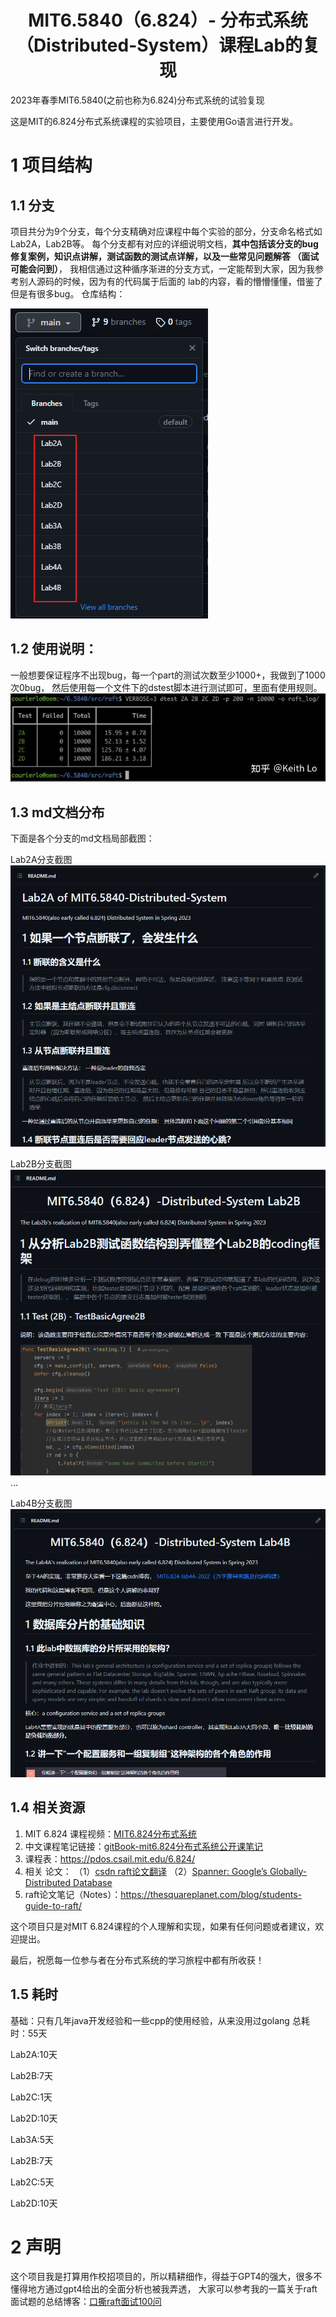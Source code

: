 <h1 align="center">MIT6.5840（6.824）- 分布式系统（Distributed-System）课程Lab的复现</h1>

2023年春季MIT6.5840(之前也称为6.824)分布式系统的试验复现

这是MIT的6.824分布式系统课程的实验项目，主要使用Go语言进行开发。

# 1 项目结构

## 1.1 分支
项目共分为9个分支，每个分支精确对应课程中每个实验的部分，分支命名格式如Lab2A，Lab2B等。
每个分支都有对应的详细说明文档，**其中包括该分支的bug修复案例，知识点讲解，测试函数的测试点详解，以及一些常见问题解答
（面试可能会问到）**，
我相信通过这种循序渐进的分支方式，一定能帮到大家，因为我参考别人源码的时候，因为有的代码属于后面的
lab的内容，看的懵懵懂懂，借鉴了但是有很多bug。
仓库结构：

![img.png](../images/img.png)
## 1.2 使用说明：
一般想要保证程序不出现bug，每一个part的测试次数至少1000+，我做到了1000次0bug，
然后使用每一个文件下的dstest脚本进行测试即可，里面有使用规则。
![img_4.png](../images/img_4.png)

## 1.3 md文档分布
下面是各个分支的md文档局部截图：

Lab2A分支截图
![img_1.png](../images/img_1.png)

Lab2B分支截图
![img_2.png](../images/img_2.png)
...

Lab4B分支截图
![img_3.png](../images/img_3.png)

## 1.4 相关资源
1. MIT 6.824 课程视频：[MIT6.824分布式系统](https://www.bilibili.com/video/BV1qk4y197bB/?spm_id_from=333.337.search-card.all.click)
2. 中文课程笔记链接：[gitBook-mit6.824分布式系统公开课笔记](https://mit-public-courses-cn-translatio.gitbook.io/mit6-824/)
3. 课程表：https://pdos.csail.mit.edu/6.824/
4. 相关 论文：
（1）[csdn raft论文翻译](https://blog.csdn.net/lengxiao1993/article/details/108524808)
（2）[Spanner: Google’s Globally-Distributed Database](https://pdos.csail.mit.edu/6.824/papers/spanner.pdf)
5. raft论文笔记（Notes）：https://thesquareplanet.com/blog/students-guide-to-raft/

这个项目只是对MIT 6.824课程的个人理解和实现，如果有任何问题或者建议，欢迎提出。

最后，祝愿每一位参与者在分布式系统的学习旅程中都有所收获！

## 1.5 耗时
基础：只有几年java开发经验和一些cpp的使用经验，从来没用过golang
总耗时：55天

Lab2A:10天

Lab2B:7天

Lab2C:1天

Lab2D:10天

Lab3A:5天

Lab2B:7天

Lab2C:5天

Lab2D:10天
# 2 声明
这个项目我是打算用作校招项目的，所以精耕细作，得益于GPT4的强大，很多不懂得地方通过gpt4给出的全面分析也被我弄透，
大家可以参考我的一篇关于raft面试题的总结博客：[口撕raft面试100问](https://blog.csdn.net/yxg520s/article/details/130977890?spm=1001.2014.3001.5502)

